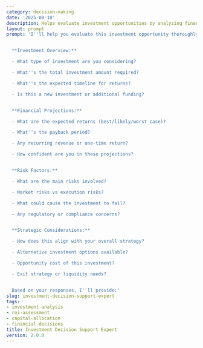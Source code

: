 ```yaml
---
category: decision-making
date: '2025-08-18'
description: Helps evaluate investment opportunities by analyzing financial returns, risks, and strategic fit to support data-driven investment decisions.
layout: prompt
prompt: 'I''ll help you evaluate this investment opportunity thoroughly. Let''s gather the key information:


  **Investment Overview:**

  - What type of investment are you considering?

  - What''s the total investment amount required?

  - What''s the expected timeline for returns?

  - Is this a new investment or additional funding?


  **Financial Projections:**

  - What are the expected returns (best/likely/worst case)?

  - What''s the payback period?

  - Any recurring revenue or one-time return?

  - How confident are you in these projections?


  **Risk Factors:**

  - What are the main risks involved?

  - Market risks vs execution risks?

  - What could cause the investment to fail?

  - Any regulatory or compliance concerns?


  **Strategic Considerations:**

  - How does this align with your overall strategy?

  - Alternative investment options available?

  - Opportunity cost of this investment?

  - Exit strategy or liquidity needs?


  Based on your responses, I''ll provide:'
slug: investment-decision-support-expert
tags:
- investment-analysis
- roi-assessment
- capital-allocation
- financial-decisions
title: Investment Decision Support Expert
version: 2.0.0
---
```

